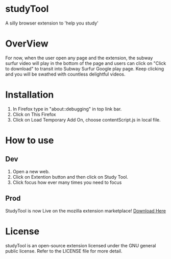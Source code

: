 # studyTool
A silly browser extension to 'help you study'
# OverView
For now, when the user open any page and the extension, the subway surfur video will play in the bottom of the page and users can click on "Click to download" to transit into Subway Surfur Google play page. Keep clicking and you will be swathed with countless delightful videos.
# Installation
1. In Firefox type in "about::debugging" in top link bar.
2. Click on This Firefox
3. Click on Load Temporary Add On, choose contentScript.js in local file.

# How to use

## Dev
1. Open a new web.
2. Click on Extention button and then click on Study Tool. 
3. Click focus how ever many times you need to focus

## Prod
StudyTool is now Live on the mozilla extension marketplace!
[Download Here](https://addons.mozilla.org/en-US/firefox/addon/study-tool/)


# License
studyTool is an open-source extension licensed under the GNU general public license. Refer to the LICENSE file for more detail.
